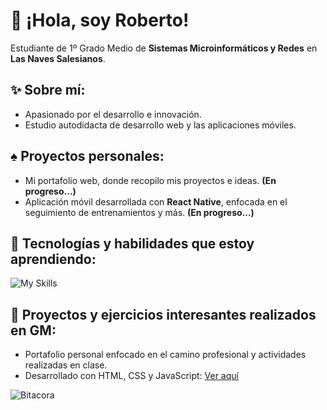 # 👋 ¡Hola, soy Roberto!  
Estudiante de 1º Grado Medio de **Sistemas Microinformáticos y Redes** en **Las Naves Salesianos**.  

## ✨ Sobre mí:  
* Apasionado por el desarrollo e innovación.  
* Estudio autodidacta de desarrollo web y las aplicaciones móviles.  

## ♠︎ Proyectos personales:  
* Mi portafolio web, donde recopilo mis proyectos e ideas. **(En progreso...)**  
* Aplicación móvil desarrollada con **React Native**, enfocada en el seguimiento de entrenamientos y más. **(En progreso...)**  

## 🌟 Tecnologías y habilidades que estoy aprendiendo:  
![My Skills](https://skillicons.dev/icons?i=python,figma,swift,typescript,react,nextjs,docker,gcp,git&theme=light)

## 🦈 Proyectos y ejercicios interesantes realizados en GM:  
* Portafolio personal enfocado en el camino profesional y actividades realizadas en clase.  
* Desarrollado con HTML, CSS y JavaScript: [Ver aquí](https://sites.google.com/view/ip1-robertocarrascoso/inicio)  

![Bitacora](https://skillicons.dev/icons?i=html,css,js&theme=light)